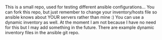 This is a small repo, used for testing different ansible configurations... You can fork this repo, but just remember to change your inventory/hosts file so ansible knows about YOUR servers rather than mine :)
You can use a dynamic inventory as well. At the moment I am not because I have no need for this but I may add something in the future. There are example dynamic inventory files in the ansible git repo.
